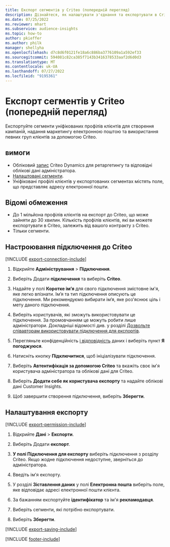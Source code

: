 ```yaml
---
title: Експорт сегментів у Criteo (попередній перегляд)
description: Дізнайтеся, як налаштувати з'єднання та експортувати в Criteo.
ms.date: 07/25/2022
ms.reviewer: mhart
ms.subservice: audience-insights
ms.topic: how-to
author: pkieffer
ms.author: philk
manager: shellyha
ms.openlocfilehash: d7c8d6f0121fe18a6c886ba3776109a1a592ef33
ms.sourcegitcommit: 594081c82ca385f7143b3416378533aaf2d6d0d3
ms.translationtype: MT
ms.contentlocale: uk-UA
ms.lasthandoff: 07/27/2022
ms.locfileid: "9195361"
---
```

# <a name="export-segments-to-criteo-preview"></a>Експорт сегментів у Criteo (попередній перегляд)

Експортуйте сегменти уніфікованих профілів клієнтів для створення кампаній, надання маркетингу електронною поштою та використання певних груп клієнтів за допомогою Criteo.

## <a name="prerequisites"></a>вимоги

- Обліковий [запис](https://www.criteo.com/login/) Criteo Dynamics для ретаргетингу та відповідні облікові дані адміністратора.
- [Налаштовані сегменти](segments.md).
- Уніфіковані профілі клієнтів у експортованих сегментах містять поле, що представляє адресу електронної пошти.

## <a name="known-limitations"></a>Відомі обмеження

- До 1 мільйона профілів клієнтів на експорт до Criteo, що може зайняти до 30 хвилин. Кількість профілів клієнтів, які ви можете експортувати в Criteo, залежить від вашого контракту з Criteo.
- Тільки сегменти.

## <a name="set-up-connection-to-criteo"></a>Настроювання підключення до Criteo

[!INCLUDE [export-connection-include](includes/export-connection-admn.md)]

1. Відкрийте **Адміністрування** > **Підключення**.

1. Виберіть Додати **підключення** та виберіть **Criteo**.

1. Надайте у полі **Коротке ім’я** для свого підключення змістовне ім'я, яке легко впізнати. Ім’я та тип підключення описують це підключення. Ми рекомендуємо вибирати ім’я, яке роз'яснює ціль і мету даного підключення.

1. Виберіть користувачів, які зможуть використовувати це підключення. За промовчанням це можуть робити лише адміністратори. Докладніші відомості див. у розділі [Дозвольте співавторам використовувати підключення для експортів](connections.md#allow-contributors-to-use-a-connection-for-exports).

1. Перегляньте конфіденційність [і відповідність](connections.md#data-privacy-and-compliance) даних і виберіть пункт **Я погоджуюся**.

1. Натисніть кнопку **Підключитися**, щоб ініціалізувати підключення.

1. Виберіть **Автентифікація за допомогою Criteo** та вкажіть своє ім'я користувача адміністратора та облікові дані для Criteo.

1. Виберіть **Додати себе як користувача експорту** та надайте облікові дані Customer Insights.

1. Щоб завершити створення підключення, виберіть **Зберегти**.

## <a name="configure-an-export"></a>Налаштування експорту

[!INCLUDE [export-permission-include](includes/export-permission.md)]

1. Відкрийте **Дані** > **Експорти**.

1. Виберіть Додати **експорт**.

1. **У полі Підключення для експорту** виберіть підключення з розділу Criteo. Якщо жодне підключення недоступне, зверніться до адміністратора.

1. Введіть ім'я експорту.

1. У розділі **Зіставлення даних** у полі **Електронна пошта** виберіть поле, яке відповідає адресі електронної пошти клієнта.

1. За бажанням експортуйте **ідентифікатор** та ім'я **рекламодавця**.

1. Виберіть сегменти, які потрібно експортувати.

1. Виберіть **Зберегти**.

[!INCLUDE [export-saving-include](includes/export-saving.md)]

[!INCLUDE [footer-include](includes/footer-banner.md)]
